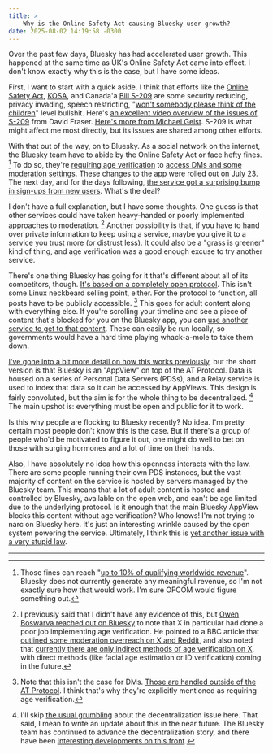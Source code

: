 ```yaml
---
title: >
    Why is the Online Safety Act causing Bluesky user growth?
date: 2025-08-02 14:19:58 -0300
---
```


Over the past few days, Bluesky has had accelerated user growth. This happened at the same time as UK's Online Safety Act came into effect. I don't know exactly why this is the case, but I have some ideas.

First, I want to start with a quick aside. I think that efforts like the [Online Safety Act](https://www.gov.uk/government/collections/online-safety-act), [KOSA](https://en.wikipedia.org/wiki/Kids_Online_Safety_Act), and Canada'a [Bill S-209](https://www.parl.ca/legisinfo/en/bill/45-1/s-209) are some security reducing, privacy invading, speech restricting, "[won't somebody please think of the children](https://en.wikipedia.org/wiki/Think_of_the_children)" level bullshit. Here's [an excellent video overview of the issues of S-209](https://www.youtube.com/watch?v=cBJe3gB2Po4) from David Fraser. [Here's more from Michael Geist](https://www.michaelgeist.ca/2025/07/risky-business-the-legal-and-privacy-concerns-of-mandatory-age-verification-technologies/). S-209 is what might affect me most directly, but its issues are shared among other efforts.

With that out of the way, on to Bluesky. As a social network on the internet, the Bluesky team have to abide by the Online Safety Act or face hefty fines. [^1] To do so, they're [requiring age verification](https://bsky.social/about/blog/07-10-2025-age-assurance) to [access DMs and some moderation settings](https://bsky.app/profile/bsky.app/post/3lunvnx3rmc2y). These changes to the app were rolled out on July 23. The next day, and for the days following, [the service got a surprising bump in sign-ups from new users](https://bskycheck.com/stats.php). What's the deal?

I don't have a full explanation, but I have some thoughts. One guess is that other services could have taken heavy-handed or poorly implemented approaches to moderation. [^2] Another possibility is that, if you have to hand over private information to keep using a service, maybe you give it to a service you trust more (or distrust less). It could also be a "grass is greener" kind of thing, and age verification was a good enough excuse to try another service.

There's one thing Bluesky has going for it that's different about all of its competitors, though. [It's based on a completely open protocol](https://atproto.com/). This isn't some Linux neckbeard selling point, either. For the protocol to function, all posts have to be publicly accessible. [^3] This goes for adult content along with everything else. If you're scrolling your timeline and see a piece of content that's blocked for you on the Bluesky app, you can [use another service to get to that content](https://skyview.social/). These can easily be run locally, so governments would have a hard time playing whack-a-mole to take them down.

[I've gone into a bit more detail on how this works previously](https://anderegg.ca/2024/11/15/maybe-bluesky-has-won), but the short version is that Bluesky is an "AppView" on top of the AT Protocol. Data is housed on a series of Personal Data Servers (PDSs), and a Relay service is used to index that data so it can be accessed by AppViews. This design is fairly convoluted, but the aim is for the whole thing to be decentralized. [^4] The main upshot is: everything must be open and public for it to work.

Is this why people are flocking to Bluesky recently? No idea. I'm pretty certain most people don't know this is the case. But if there's a group of people who'd be motivated to figure it out, one might do well to bet on those with surging hormones and a lot of time on their hands.

Also, I have absolutely no idea how this openness interacts with the law. There are some people running their own PDS instances, but the vast majority of content on the service is hosted by servers managed by the Bluesky team. This means that a lot of adult content is hosted and controlled by Bluesky, available on the open web, and can't be age limited due to the underlying protocol. Is it enough that the main Bluesky AppView blocks this content without age verification? Who knows! I'm not trying to narc on Bluesky here. It's just an interesting wrinkle caused by the open system powering the service. Ultimately, I think this is [yet another issue with a very stupid law](https://www.theverge.com/analysis/714587/uk-online-safety-act-age-verification-reactions).

---

[^1]: Those fines can reach "[up to 10% of qualifying worldwide revenue](https://www.gov.uk/government/collections/online-safety-act#:~:text=impose%20fines%20of%20up%20to%2010%25%20of%20qualifying%20worldwide%20revenue)". Bluesky does not currently generate any meaningful revenue, so I'm not exactly sure how that would work. I'm sure OFCOM would figure something out.

[^2]: I previously said that I didn't have any evidence of this, but [Owen Boswarva reached out on Bluesky](https://bsky.app/profile/owenboswarva.bsky.social/post/3lvj7eopmbk27) to note that X in particular had done a poor job implementing age verification. He pointed to a BBC article that [outlined some moderation overreach on X and Reddit](https://www.bbc.com/news/articles/cj3l0e4vr0ko), and also noted that [currently there are only indirect methods of age verification on X](https://web.archive.org/web/20250727001200/https://help.x.com/en/rules-and-policies/age-assurance), with direct methods (like facial age estimation or ID verification) coming in the future.

[^3]: Note that this isn't the case for DMs. [Those are handled outside of the AT Protocol](https://docs.bsky.app/blog/2024-protocol-roadmap#:~:text=Basic%20%22Off%2DProtocol%22%20Direct%20Messages%20%28DMs%29%3A). I think that's why they're explicitly mentioned as requiring age verification.

[^4]: I'll skip [the usual grumbling](https://anderegg.ca/2024/11/23/how-decentralized-is-bluesky-really) about the decentralization issue here. That said, I mean to write an update about this in the near future. The Bluesky team has continued to advance the decentralization story, and there have been [interesting developments on this front](https://bsky.app/profile/bnewbold.net/post/3lscf7nho322t).